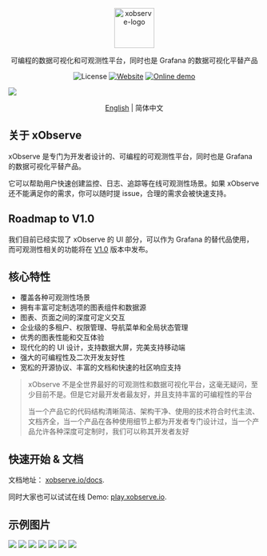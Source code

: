 <p align="center">
  <img src="https://xobserve.io/logo.png" alt="xobserve-logo" width="80" />
</p>


<p align="center">
   可编程的数据可视化和可观测性平台，同时也是 Grafana 的数据可视化平替产品
</p>

<p align="center">
    <img alt="License" src="https://img.shields.io/badge/license-Apache2.0-brightgreen"> 
    <a href="https://xobserve.io"><img alt="Website" src="https://img.shields.io/badge/官网-xobserve.io-blue"></a>
    <a href="https://play.xobserve.io"><img alt="Online demo" src="https://img.shields.io/badge/在线-demo-blue"></a>
</p>


<div>
   <img src="https://github.com/xobserveio/assets/blob/main/xobserve-readme/home-example1.jpg?raw=true" />
   <p align="center">
        <a href="./README.md">English</a> | 简体中文
  </p>
</div>
  
  
## 关于 xObserve

xObserve 是专门为开发者设计的、可编程的可观测性平台，同时也是 Grafana 的数据可视化平替产品。

它可以帮助用户快速创建监控、日志、追踪等在线可观测性场景。如果 xObserve 还不能满足你的需求，你可以随时提 issue，合理的需求会被快速支持。

## Roadmap to V1.0

我们目前已经实现了 xObserve 的 UI 部分，可以作为 Grafana 的替代品使用，而可观测性相关的功能将在 [V1.0](https://github.com/xobserveio/xObserve/milestone/7) 版本中发布。


## 核心特性

- 覆盖各种可观测性场景
- 拥有丰富可定制选项的图表组件和数据源
- 图表、页面之间的深度可定义交互
- 企业级的多租户、权限管理、导航菜单和全局状态管理
- 优秀的图表性能和交互体验
- 现代化的的 UI 设计，支持数据大屏，完美支持移动端
- 强大的可编程性及二次开发友好性
- 宽松的开源协议、丰富的文档和快速的社区响应支持

> xObserve 不是全世界最好的可观测性和数据可视化平台，这毫无疑问，至少目前不是。但是它对最开发者最友好，并且支持丰富的可编程性的平台
> 
> 当一个产品它的代码结构清晰简洁、架构干净、使用的技术符合时代主流、文档齐全，当一个产品在各种使用细节上都为开发者专门设计过，当一个产品允许各种深度可定制时，我们可以称其开发者友好

## 快速开始 & 文档

文档地址： [xobserve.io/docs](https://zh.xobserve.io/docs).

同时大家也可以试试在线 Demo:  [play.xobserve.io](https://play.xobserve.io).


## 示例图片

<img src="https://github.com/xobserveio/assets/blob/main/xobserve-readme/home-example1.jpg?raw=true" />

<img src="https://github.com/xobserveio/assets/blob/main/xobserve-readme/runtime-example.jpg?raw=true" />

<img src="https://github.com/xobserveio/assets/blob/main/xobserve-readme/host-example.jpg?raw=true" />

<img src="https://github.com/xobserveio/assets/blob/main/xobserve-readme/trace-search-example.jpg?raw=true" />

<img src="https://github.com/xobserveio/assets/blob/main/xobserve-readme/trace-example.jpg?raw=true" />

<img src="https://github.com/xobserveio/assets/blob/main/xobserve-readme/log-example.jpg?raw=true" />

<img src="https://github.com/xobserveio/assets/blob/main/xobserve-readme/alert-example.jpg?raw=true" />

